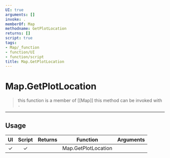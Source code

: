 ```yaml
---
UI: true
arguments: []
invoke: .
memberOf: Map
methodname: GetPlotLocation
returns: []
script: true
tags:
- Map/_function
- function/UI
- function/script
title: Map.GetPlotLocation
---
```

# Map.GetPlotLocation
> this function is a member of [[Map]]
> this method can be invoked with `.`
-----
## Usage
|  UI | Script | Returns | Function | Arguments |
|:---:|:------:|-------:|:--------:|:---------|
|✓|✓||Map.GetPlotLocation||
